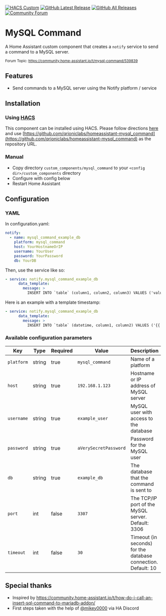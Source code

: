 [![HACS Custom][hacs_shield]][hacs]
[![GitHub Latest Release][releases_shield]][latest_release]
[![GitHub All Releases][downloads_total_shield]][releases]
[![Community Forum][community_forum_shield]][community_forum]

[hacs_shield]: https://img.shields.io/badge/HACS-Custom-41BDF5.svg?style=for-the-badge
[hacs]: https://github.com/hacs/integration

[latest_release]: https://github.com/qrioniclabs/homeassistant-mysql_command/releases/latest
[releases_shield]: https://img.shields.io/github/release/qrioniclabs/homeassistant-mysql_command.svg?style=for-the-badge

[releases]: https://github.com/qrioniclabs/home-assistant-mysql-command/releases/
[downloads_total_shield]: https://img.shields.io/github/downloads/qrioniclabs/homeassistant-mysql_command/total?style=for-the-badge

[community_forum_shield]: https://img.shields.io/static/v1.svg?label=%20&message=Forum&style=for-the-badge&color=41bdf5&logo=HomeAssistant&logoColor=white
[community_forum]: https://community.home-assistant.io/t/mysql-command/539839

# MySQL Command
A Home Assistant custom component that creates a `notify` service to send a command to a MySQL server.

<sup>Forum Topic: https://community.home-assistant.io/t/mysql-command/539839</sup>

## Features
- Send commands to a MySQL server using the Notify platform / service

## Installation

### Using [HACS](https://hacs.xyz/)
This component can be installed using HACS. Please follow directions [here](https://hacs.xyz/docs/faq/custom_repositories/) and use [https://github.com/qrioniclabs/homeassistant-mysql_command](https://github.com/qrioniclabs/homeassistant-mysql_command) as the repository URL.

### Manual
- Copy directory `custom_components/mysql_command` to your `<config dir>/custom_components` directory
- Configure with config below
- Restart Home Assistant

## Configuration
### YAML
In configuration.yaml:
```yaml
notify:
  - name: mysql_command_example_db
    platform: mysql_command
    host: YourHostnameOrIP
    username: YourUser
    password: YourPassword
    db: YourDB
```

Then, use the service like so:
```yaml
- service: notify.mysql_command_example_db
      data_template:
        message: >
          INSERT INTO `table` (column1, column2, column3) VALUES ('value1', 'value2', 'value3');
```

Here is an example with a template timestamp:
```yaml
- service: notify.mysql_command_example_db
      data_template:
        message: >
          INSERT INTO `table` (datetime, column1, column2) VALUES ('{{ now().timestamp() | timestamp_custom('%Y-%m-%d %H:%M:%S') }}', 'value1', 'value2');
```

### Available configuration parameters
| Key | Type | Required | Value | Description |
|---|---|---|---|---|
| `platform` | string | true | `mysql_command` | Name of a platform |
| `host` | string | true | `192.168.1.123` | Hostname or IP address of MySQL server |
| `username` | string | true | `example_user` | MySQL user with access to the database |
| `password` | string | true | `aVerySecretPassword` | Password for the MySQL user |
| `db` | string | true | `example_db` | The database that the command is sent to |
| `port` | int | false | `3307` | The TCP/IP port of the MySQL server. Default: 3306 |
| `timeout` | int | false | `30` | Timeout (in seconds) for the database connection. Default: 10 |

## Special thanks
- Inspired by https://community.home-assistant.io/t/how-do-i-call-an-insert-sql-command-to-mariadb-addon/
- First steps taken with the help of [@mikey0000](https://github.com/mikey0000) via HA Discord
